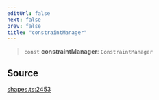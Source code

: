 ```yaml
---
editUrl: false
next: false
prev: false
title: "constraintManager"
---
```


> `const` **constraintManager**: `ConstraintManager`

## Source

[shapes.ts:2453](https://github.com/dgmjs/dgmjs/blob/main/packages/core/src/shapes.ts#L2453)
